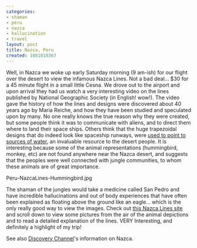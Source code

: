 ```yaml
---
categories:
- shaman
- peru
- nazca
- hallucination
- travel
layout: post
title: Nazca, Peru
created: 1081018367
---
```

Well, in Nazca we woke up early Saturday morning (9 am-ish)  for our flight over the desert to view the infamous Nazca Lines.   Not a bad deal... $30 for a 45 minute flight in a small little Cesna.  We drove out to the airport and upon arrival they had us watch a very interesting video on the lines published by National Geographic Society (in English! wow!).  The video gave the history of how the lines and designs were discovered about 40 years ago by Maria Reiche, and how they have been studied and speculated upon by many. No one really knows the true reason why they were created, but some people think it was to communicate with aliens, and to direct them where to land their space ships. Others think that the huge trapezoidal designs that do indeed look like spaceship runways, were  <a href="http://www-unix.oit.umass.edu/~proulx/Nasca_Lines_Project.html">used to point to sources of water</a>, an invaluable resource to the desert people.  It is interesting because some of the animal representations (hummingbird, monkey, etc) are not found anywhere near the Nazca desert, and suggests that the peoples were well connected with jungle communities, to whom these animals are of great importance.

<a href="http://club.telepolis.com/jrguitar21/destinations/south_america2004/Peru-NazcaLines-Hummingbird.jpg"></a>Peru-NazcaLines-Hummingbird.jpg

The shaman of the jungles would take a medicine called San Pedro and have incredible hallucinations and out of body experiences  that have often been explained as floating above the ground like an eagle... which is the only really good way to view the images. Check out <a href="http://www.crystalinks.com/nasca.html">this Nazca Lines site</a> and scroll down to view some pictures from the air of the animal depictions and to read a detailed explanation of the lines. VERY Interesting, and definitely a highlight of my trip!

See also <a href="http://exn.ca/mysticplaces/nazca.cfm">Discovery Channel</a>'s information on Nazca.
